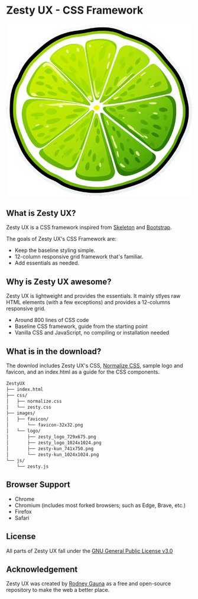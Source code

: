 # Zesty UX - CSS Framework

![Zesty UX](/images/logo/zesty_logo_729x675.png "Zesty UX")

## What is Zesty UX?

Zesty UX is a CSS framework inspired from [Skeleton](https://getskeleton.com) and [Bootstrap](https://getbootstrap.com).

The goals of Zesty UX's CSS Framework are:

- Keep the baseline styling simple.
- 12-column responsive grid framework that's familiar.
- Add essentials as needed.

## Why is Zesty UX awesome?

Zesty UX is lightweight and provides the essentials. It mainly stlyes raw HTML elements (with a few exceptions) and provides a 12-columns responsive grid.

- Around 800 lines of CSS code
- Baseline CSS framework, guide from the starting point
- Vanilla CSS and JavaScript, no compiling or installation needed

## What is in the download?

The downlod includes Zesty UX's CSS, [Normalize CSS](https://necolas.github.io/normalize.css/), sample logo and favicon, and an index.html as a guide for the CSS components.

```
ZestyUX
├── index.html
├── css/
│   ├── normalize.css
│   └── zesty.css
├── images/
│   ├── favicon/
│       └── favicon-32x32.png
│   └── logo/
│       ├── zesty_logo_729x675.png
│       ├── zesty_logo_1024x1024.png
│       ├── zesty-kun_741x750.png
│       └── zesty-kun_1024x1024.png
└── js/
    └── zesty.js
```

## Browser Support

- Chrome
- Chromium (includes most forked browsers; such as Edge, Brave, etc.)
- Firefox
- Safari

## License

All parts of Zesty UX fall under the [GNU General Public License v3.0](./LICENSE)

## Acknowledgement

Zesty UX was created by [Rodney Gauna](http://rodney.codes) as a free and open-source repository to make the web a better place.
